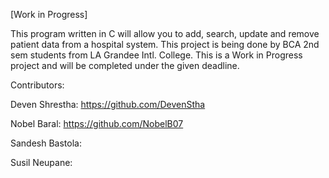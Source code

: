 [Work in Progress]

This program written in C will allow you to add, search, update and remove patient data from a hospital system.
This project is being done by BCA 2nd sem students from LA Grandee Intl. College.
This is a Work in Progress project and will be completed under the given deadline.

Contributors:

Deven Shrestha: https://github.com/DevenStha

Nobel Baral: https://github.com/NobelB07

Sandesh Bastola: 

Susil Neupane:
